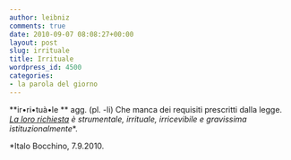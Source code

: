 ```yaml
---
author: leibniz
comments: true
date: 2010-09-07 08:08:27+00:00
layout: post
slug: irrituale
title: Irrituale
wordpress_id: 4500
categories:
- la parola del giorno
---
```


**ir•ri•tuà•le
** agg. (pl. -li)
Che manca dei requisiti prescritti dalla legge. _[La loro richiesta](http://www.ansa.it/web/notizie/rubriche/politica/2010/09/05/visualizza_new.html_1786335082.html) è strumentale, irrituale, irricevibile e gravissima istituzionalmente_*.

*Italo Bocchino, 7.9.2010.
